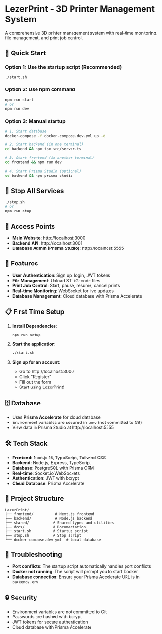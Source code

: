 # LezerPrint - 3D Printer Management System

A comprehensive 3D printer management system with real-time monitoring, file management, and print job control.

## 🚀 Quick Start

### Option 1: Use the startup script (Recommended)
```bash
./start.sh
```

### Option 2: Use npm command
```bash
npm run start
# or
npm run dev
```

### Option 3: Manual startup
```bash
# 1. Start database
docker-compose -f docker-compose.dev.yml up -d

# 2. Start backend (in one terminal)
cd backend && npx tsx src/server.ts

# 3. Start frontend (in another terminal)
cd frontend && npm run dev

# 4. Start Prisma Studio (optional)
cd backend && npx prisma studio
```

## 🛑 Stop All Services

```bash
./stop.sh
# or
npm run stop
```

## 📱 Access Points

- **Main Website**: http://localhost:3000
- **Backend API**: http://localhost:3001
- **Database Admin (Prisma Studio)**: http://localhost:5555

## 🔐 Features

- **User Authentication**: Sign up, login, JWT tokens
- **File Management**: Upload STL/G-code files
- **Print Job Control**: Start, pause, resume, cancel prints
- **Real-time Monitoring**: WebSocket for live updates
- **Database Management**: Cloud database with Prisma Accelerate

## 📋 First Time Setup

1. **Install Dependencies**:
   ```bash
   npm run setup
   ```

2. **Start the application**:
   ```bash
   ./start.sh
   ```

3. **Sign up for an account**:
   - Go to http://localhost:3000
   - Click "Register"
   - Fill out the form
   - Start using LezerPrint!

## 🗄️ Database

- Uses **Prisma Accelerate** for cloud database
- Environment variables are secured in `.env` (not committed to Git)
- View data in Prisma Studio at http://localhost:5555

## 🛠️ Tech Stack

- **Frontend**: Next.js 15, TypeScript, Tailwind CSS
- **Backend**: Node.js, Express, TypeScript
- **Database**: PostgreSQL with Prisma ORM
- **Real-time**: Socket.io WebSockets
- **Authentication**: JWT with bcrypt
- **Cloud Database**: Prisma Accelerate

## 📁 Project Structure

```
LezerPrint/
├── frontend/          # Next.js frontend
├── backend/           # Node.js backend
├── shared/           # Shared types and utilities
├── docs/             # Documentation
├── start.sh          # Startup script
├── stop.sh           # Stop script
└── docker-compose.dev.yml  # Local database
```

## 🚨 Troubleshooting

- **Port conflicts**: The startup script automatically handles port conflicts
- **Docker not running**: The script will prompt you to start Docker
- **Database connection**: Ensure your Prisma Accelerate URL is in `backend/.env`

## 🔒 Security

- Environment variables are not committed to Git
- Passwords are hashed with bcrypt
- JWT tokens for secure authentication
- Cloud database with Prisma Accelerate
